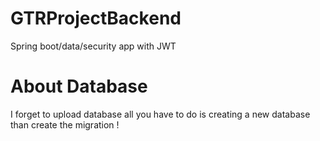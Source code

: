 # GTRProjectBackend
Spring boot/data/security app with JWT

# About Database 

I forget to upload database all you have to do is creating a new database than create the migration !
